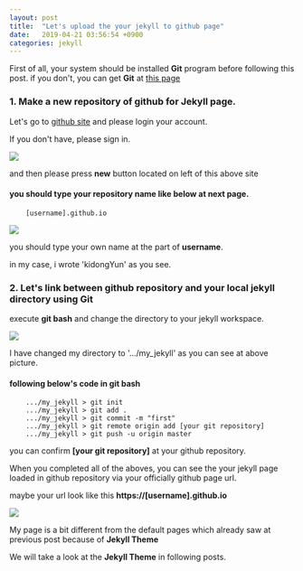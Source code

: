```yaml
---
layout: post
title:  "Let's upload the your jekyll to github page"
date:   2019-04-21 03:56:54 +0900
categories: jekyll
---
```


First of all, your system should be installed __Git__ program before following this post. if you don't, you can get __Git__ at [this page](http://git-scm.com)

### 1. Make a new repository of github for Jekyll page.

Let's go to [github site](https://github.com) and please login your account.

If you don't have, please sign in.

![](/res/2019-04-21-upload-jekyll-github-page/1.png)

and then please press __new__ button located on left of this above site

#### you should type your repository name like below at next page.

```
    [username].github.io
```

![](/res/2019-04-21-upload-jekyll-github-page/2.png)

you should type your own name at the part of __username__. 

in my case, i wrote 'kidongYun' as you see.
### 2. Let's link between github repository and your local jekyll directory using __Git__

execute __git bash__ and change the directory to your jekyll workspace.

![](/res/2019-04-21-upload-jekyll-github-page/3.png)

I have changed my directory to '.../my_jekyll' as you can see at above picture.

#### following below's code in git bash
```
    .../my_jekyll > git init
    .../my_jekyll > git add .
    .../my_jekyll > git commit -m "first"
    .../my_jekyll > git remote origin add [your git repository]
    .../my_jekyll > git push -u origin master 
```

you can confirm __[your git repository]__ at your github repository.

When you completed all of the aboves, you can see the your jekyll page loaded in github repository via your officially github page url.

maybe your url look like this __https://[username].github.io__

![](/res/2019-04-21-upload-jekyll-github-page/4.png)

My page is a bit different from the default pages which already saw at previous post because of __Jekyll Theme__

We will take a look at the __Jekyll Theme__ in following posts.
